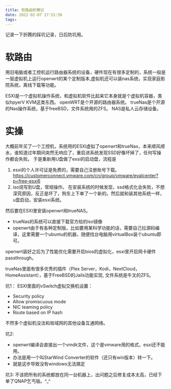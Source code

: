 ```yaml
---
title: 软路由折腾记
date: 2022-02-07 17:51:56
tags:
---
```

记录一下折腾的踩坑记录，日后防坑用。

# 软路由
用旧电脑或者工控机运行路由器系统的设备，硬件现在有很多定制的，系统一般是一层虚拟机上运行openwrt的某个定制版本,虚拟机还可以装nas系统，实现家庭影院系统，离线下载等功能。

ESXI是一个虚拟机操作系统，和虚拟机软件比起来它本身就是个虚拟机容器，类似hpyerV KVM这类东西。
openWRT是个开源的路由器系统。
trueNas是个开源的Nas操作系统，基于freeBSD，文件系统用的ZFS。
NAS是私人云存储设备。

# 实操
大概前年买了一个工控机，系统用的ESXI虚拟了openwrt和trueNas，本来顺风顺水，谁知道过年期间突然无响应了，重启进系统发现SSD好像坏掉了，任何写操作都会失败。
于是重新用U盘做了exsi的启动盘，流程是
1. esxi的个人许可证是免费的，需要自己注册账号下载。https://customerconnect.vmware.com/cn/group/vmware/evalcenter?p=free-esxi6
2. iso烧写到U盘，常规操作。
在安装系统的时候发现，ssd格式化会失败，不想深究原因，反正是坏了，狗东上下单了一个新的。然后就和装其他系统一样，u盘启动，安装esxi系统。

然后要在ESXI里安装openwrt和trueNAS。
- trueNas的系统可以直接下载官方给的iso镜像
- openwrt由于有各种定制版，比如要用某科学功能的话，需要自己拉源码编译，这里需要一个ubuntu的机器，随便找台电脑用virtualBox装个ubuntu即可。

openwrt装好之后为了性能优化需要开启bios的虚拟化，esxi里开启网卡硬件passthrough。

trueNas里面有很多优秀的插件（Plex Server，Kodi，NextCloud，HomeAssistant），基于FreeBSD的Jails功能实现, 文件系统是牛叉的ZFS。

坑1：
ESXI里面的vSwitch虚拟交换机设置：
- Security policy
 - Allow promiscuous mode
- NIC teaming policy
 - Route based on IP hash

不然多个虚拟机没法和局域网的其他设备互通网络。

坑2:
- openwrt编译会直接出一个vmdk文件，这个是vmware用的格式，esxi还不能用。
 - 办法是用一个叫StarWind Converter的软件（还只有win版本）转一下。
 - 就是这步导致没有windows无法搞定

坑3:
不该把所有的系统都放在同一台机器上，出问题之后修复成本太高，已经下单了QNAP乞丐版。^_^






